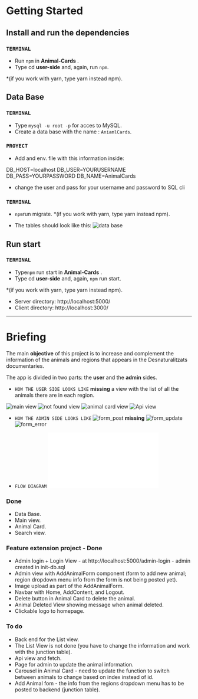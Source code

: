 # Getting Started 

## Install and run the dependencies


### `TERMINAL`

- Run `npm` in **Animal-Cards** .
- Type cd **user-side** and, again, run `npm`.

*(if you work with yarn, type yarn instead npm).


## Data Base

### `TERMINAL`

- Type `mysql -u root -p` for acces to MySQL.
- Create a data base with the name : `AniamlCards`.


### `PROYECT`

- Add and env. file with this information inside:

DB_HOST=localhost
DB_USER=YOURUSERNAME
DB_PASS=YOURPASSWORD
DB_NAME=AnimalCards

- change the user and pass for your username and password to SQL cli


### `TERMINAL`

- `npm`run migrate.
*(if you work with yarn, type yarn instead npm).

- The tables should look like this:
![data base](../public/images/DB%20design.png)


## Run start

### `TERMINAL`

- Type`npm` run start in **Animal-Cards** .
- Type cd **user-side** and, again, `npm` run start.

*(if you work with yarn, type yarn instead npm).


- Server directory: http://localhost:5000/
- Client directory: http://localhost:3000/


______________________________________________________________________________________________

# Briefing
The main **objective** of this project is to increase and complement the information of the animals and regions that appears in the Desnaturalitzats documentaries.

The app is divided in two parts: the **user** and the **admin** sides.

- `HOW THE USER SIDE LOOKS LIKE`
**missing** a view with the list of all the animals there are in each region.

![main view](../public/images/view_main_page.png)
![not found view](../public/images/view_notFound.png)
![animal card view](../public/images/view_animal_card.png)
![Api view](../public/images/view_api_RedList.png)




- `HOW THE ADMIN SIDE LOOKS LIKE`
![form_post](../public/images/view_form_post.png)
**missing**
![form_update](../public/images/view_form_update.png)
![form_error](../public/images/view_form_error.png)

- `FLOW DIAGRAM`
![flow diagram](../public/images/flow%20diagrama.pdf)

### Done

- Data Base.
- Main view.
- Animal Card.
- Search view.

### Feature extension project - Done

- Admin login + Login View - at http://localhost:5000/admin-login - admin created in init-db.sql
- Admin view with AddAnimalForm component (form to add new animal; region dropdown menu info from the form is not being posted yet).
- Image upload as part of the AddAnimalForm.
- Navbar with Home, AddContent, and Logout.
- Delete button in Animal Card to delete the animal.
- Animal Deleted View showing message when animal deleted.
- Clickable logo to homepage.


### To do

- Back end for the List view.
- The List View is not done (you have to change the information and work with the junction table).
- Api view and fetch.
- Page for admin to update the animal information.
- Carousel in Animal Card - need to update the function to switch between animals to change based on index instead of id.
- Add Animal fom - the info from the regions dropdown menu has to be posted to backend (junction table).



